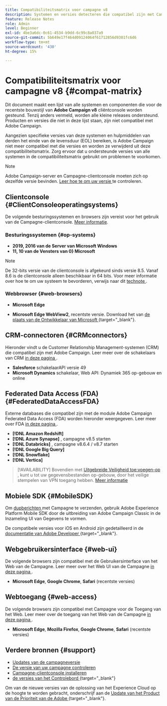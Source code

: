 ```yaml
---
title: Compatibiliteitsmatrix voor campagne v8
description: Systemen en versies detecteren die compatibel zijn met Campagne v8
feature: Release Notes
role: Admin
level: Beginner
exl-id: 4be3a6dc-0c61-4534-b9dd-6c99c8a037a9
source-git-commit: 5b649e17f464d09124064f61712856d9301fc6d6
workflow-type: tm+mt
source-wordcount: '430'
ht-degree: 15%

---
```


# Compatibiliteitsmatrix voor campagne v8 {#compat-matrix}

Dit document maakt een lijst van alle systemen en componenten die voor de recentste bouwstijl van **Adobe Campaign v8** cliëntconsole worden gesteund. Tenzij anders vermeld, worden alle kleine releases ondersteund. Producten en versies die niet in deze lijst staan, zijn niet compatibel met Adobe Campaign.

Aangezien specifieke versies van deze systemen en hulpmiddelen van derden het einde van de levensduur (EOL) bereiken, is Adobe Campaign niet meer compatibel met die versies en worden ze verwijderd uit deze compatibiliteitsmatrix. Zorg ervoor dat u ondersteunde versies van alle systemen in de compatibiliteitsmatrix gebruikt om problemen te voorkomen.

>[!NOTE]
>
>Adobe Campaign-server en Campagne-clientconsole moeten zich op dezelfde versie bevinden. [ Leer hoe te om uw versie ](upgrades.md#version) te controleren.

## Clientconsole {#ClientConsoleoperatingsystems}

De volgende besturingssystemen en browsers zijn vereist voor het gebruik van de Campagne-clientconsole. [Meer informatie](connect.md).

### Besturingssystemen {#op-systems}

* **2019, 2016 van de Server van Microsoft Windows**
* **11, 10 van de Vensters van 0} Microsoft**

>[!NOTE]
>De 32-bits versie van de clientconsole is afgekeurd sinds versie 8.5. Vanaf 8.6 is de clientconsole alleen beschikbaar in 64 bits. Voor meer informatie over hoe te om uw systeem te bevorderen, verwijs naar dit [ technote ](../../technotes/upgrades/console.md).

### Webbrowser {#web-browsers}

* **Microsoft Edge**

* **Microsoft Edge WebView2**, recentste versie. Download het van [ de plaats van de Ontwikkelaar van Microsoft ](http://www.adobe.com/go/acc-ms-webview2-runtime-download) {target="_blank"}.

## CRM-connectoren {#CRMconnectors}

Hieronder vindt u de Customer Relationship Management-systemen (CRM) die compatibel zijn met Adobe Campaign. Leer meer over de schakelaars van CRM [ in deze pagina ](../connect/crm.md).

* **Salesforce** schakelaarAPI versie 49
* **Microsoft Dynamics** schakelaar, Web API: Dynamiek 365 op-gebouw en online

## Federated Data Access (FDA){#FederatedDataAccessFDA}

Externe databases die compatibel zijn met de module Adobe Campaign Federated Data Access (FDA) worden hieronder weergegeven. Leer meer over FDA [ in deze pagina ](../connect/fda.md).

* **[!DNL Amazon Redshift]**
* **[!DNL Azure Synapse]** , campagne v8.5 starten
* **[!DNL Databricks]** , campagne v8.6.4 / v8.7 starten
* **[!DNL Google Big Query]**
* **[!DNL Snowflake]**
* **[!DNL Vertica]**


>[!AVAILABILITY]
>Bovendien met [ Uitgebreide Veiligheid toe:voegen-op ](../config/enhanced-security.md#secure-vpn-tunneling), kunt u tot uw gegevensbestanden op-gebouw, door het veilige stempelen van VPN toegang hebben. [Meer informatie](../config/enhanced-security.md#vpn-callouts)

## Mobiele SDK {#MobileSDK}

Om [ dupberichten ](../send/push.md) met Campagne te verzenden, gebruik Adobe Experience Platform Mobile SDK door de uitbreiding van Adobe Campaign Classic in de Inzameling UI van Gegevens te vormen.

De compatibele versies voor iOS en Android zijn gedetailleerd in de [ documentatie van Adobe Developer ](https://developer.adobe.com/client-sdks/home/) {target="_blank"}.

## Webgebruikersinterface {#web-ui}

De volgende browsers zijn compatibel met de Gebruikersinterface van het Web van de Campagne. Leer meer over het Web UI van de Campagne [ in deze pagina ](campaign-ui.md#ac-web-ui).

* **Microsoft Edge**, **Google Chrome**, **Safari** (recentste versies)

## Webtoegang {#web-access}

De volgende browsers zijn compatibel met Campagne voor de Toegang van het Web. Leer meer over de toegang van het Web van de Campagne [ in deze pagina ](connect.md#web-access).

* **Microsoft Edge**, **Mozilla Firefox**, **Google Chrome**, **Safari** (recentste versies)

## Verdere bronnen {#support}

* [Updates van de campagneversie](upgrades.md)
* [De versie van uw campagne controleren](upgrades.md#version)
* [Campagne-clientconsole installeren](connect.md)
* [ de versies van het Controlebord ](https://experienceleague.adobe.com/docs/control-panel/using/release-notes.html?lang=nl) {target="_blank"}

Om van de nieuwe versies van de oplossing van het Experience Cloud op de hoogte te worden gebracht, onderschrijf aan de [ Update van het Product van de Prioriteit van de Adobe ](https://www.adobe.com/nl/subscription/priority-product-update.html) {target="_blank"}.